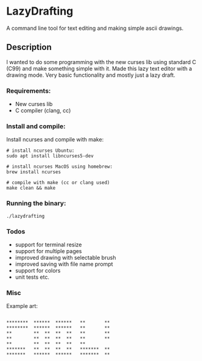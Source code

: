 # LazyDrafting
A command line tool for text editing and making simple ascii drawings.

## Description
I wanted to do some programming with the  new curses lib using standard C (C99) 
and make something simple with it. Made this lazy text editor with a drawing 
mode. Very basic functionality and mostly just a lazy draft.

### Requirements:

- New curses lib
- C compiler (clang, cc)

### Install and compile:
Install ncurses and compile with make:
```
# install ncurses Ubuntu:
sudo apt install libncurses5-dev

# install ncurses MacOS using homebrew:
brew install ncurses

# compile with make (cc or clang used)
make clean && make

```

### Running the binary:
```
./lazydrafting

```

### Todos
  - support for terminal resize
  - support for multiple pages
  - improved drawing with selectable brush
  - improved saving with file name prompt
  - support for colors
  - unit tests
etc.

### Misc

Example art:
```

********  ******  ******   **       **                                        
********  ******  ******   **       **                                        
**        **  **  **  **   **       **                                        
**        **  **  **  **   **       **                                        
**        **  **  **  **   **                                                 
*******   **  **  **  **   *******  **                                        
*******   ******  ******   *******  **

```
